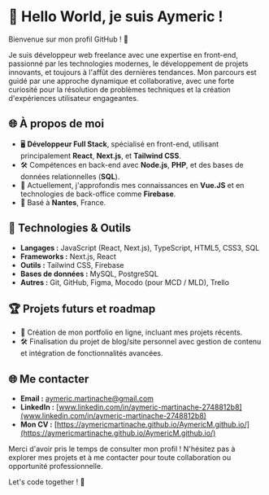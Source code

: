 # 👋 Hello World, je suis Aymeric !

Bienvenue sur mon profil GitHub ! 🚀

Je suis développeur web freelance avec une expertise en front-end, passionné par les technologies modernes, le développement de projets innovants, et toujours à l'affût des dernières tendances. Mon parcours est guidé par une approche dynamique et collaborative, avec une forte curiosité pour la résolution de problèmes techniques et la création d'expériences utilisateur engageantes.

## 🌐 À propos de moi

- 🖥️ **Développeur Full Stack**, spécialisé en front-end, utilisant principalement **React**, **Next.js**, et **Tailwind CSS**.
- 🛠️ Compétences en back-end avec **Node.js**, **PHP**, et des bases de données relationnelles (**SQL**).
- 🌱 Actuellement, j'approfondis mes connaissances en **Vue.JS** et en technologies de back-office comme **Firebase**.
- 🏡 Basé à **Nantes**, France.

## 🔧 Technologies & Outils

- **Langages :** JavaScript (React, Next.js), TypeScript, HTML5, CSS3, SQL
- **Frameworks :** Next.js, React
- **Outils :** Tailwind CSS, Firebase
- **Bases de données :** MySQL, PostgreSQL
- **Autres :** Git, GitHub, Figma, Mocodo (pour MCD / MLD), Trello

## 🏆 Projets futurs et roadmap

- 🚧 Création de mon portfolio en ligne, incluant mes projets récents.
- 🛠️ Finalisation du projet de blog/site personnel avec gestion de contenu et intégration de fonctionnalités avancées.

## 🌐 Me contacter

- **Email :** [aymeric.martinache@gmail.com](mailto:aymeric.martinache@gmail.com)
- **LinkedIn :** [www.linkedin.com/in/aymeric-martinache-2748812b8](www.linkedin.com/in/aymeric-martinache-2748812b8)
- **Mon CV :** [https://aymericmartinache.github.io/AymericM.github.io/](https://aymericmartinache.github.io/AymericM.github.io/)

Merci d'avoir pris le temps de consulter mon profil ! N'hésitez pas à explorer mes projets et à me contacter pour toute collaboration ou opportunité professionnelle. 

Let's code together ! 🚀
